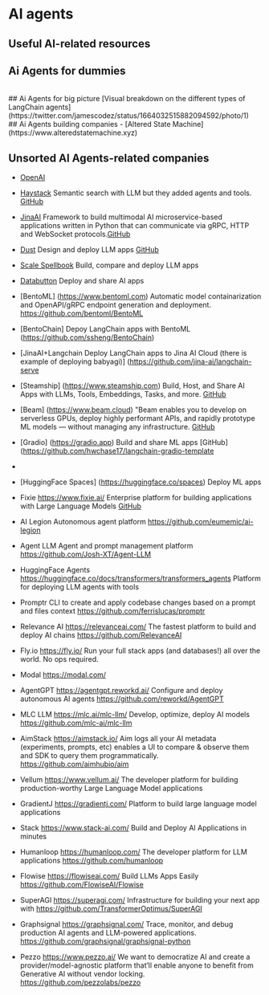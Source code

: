 # AI agents
## Useful AI-related resources

## Ai Agents for dummies
<br>
## Ai Agents for big picture
[Visual breakdown on the different types of LangChain agents](https://twitter.com/jamescodez/status/1664032515882094592/photo/1)
<br>
## Ai Agents building companies
- [Altered State Machine](https://www.alteredstatemachine.xyz) 



## Unsorted AI Agents-related companies
- [OpenAI](https://openai.com)
- [Haystack](https://haystack.deepset.ai)	Semantic search with LLM but they added agents and tools. [GitHub](https://github.com/deepset-ai/haystack)
- [JinaAI](https://jina.ai) Framework to build multimodal AI microservice-based applications written in Python that can communicate via gRPC, HTTP and WebSocket protocols.[GitHub](https://github.com/jina-ai/jina)
- [Dust](https://dust.tt)	Design and deploy LLM apps	[GitHub](https://github.com/dust-tt/dust)
- [Scale Spellbook](https://scale.com/spellbook)	Build, compare and deploy LLM apps	
- [Databutton](https://databutton.com)	Deploy and share AI apps	
- [BentoML]	(https://www.bentoml.com)	Automatic model containarization and OpenAPI/gRPC endpoint generation and deployment.	https://github.com/bentoml/BentoML
- [BentoChain]		Depoy LangChain apps with BentoML	(https://github.com/ssheng/BentoChain)
- [JinaAI+Langchain		Deploy LangChain apps to Jina AI Cloud (there is example of deploying babyagi)]	(https://github.com/jina-ai/langchain-serve
- [Steamship]	(https://www.steamship.com)	Build, Host, and Share AI Apps with LLMs, Tools, Embeddings, Tasks, and more.	[GitHub](https://github.com/steamship-core/steamship-langchain/)
- [Beam]	(https://www.beam.cloud)	"Beam enables you to develop on serverless GPUs, deploy highly performant APIs, and rapidly prototype ML models — without managing any infrastructure.
[GitHub](https://github.com/slai-labs/get-beam)
- [Gradio]	(https://gradio.app)	Build and share ML apps	[GitHub](https://github.com/hwchase17/langchain-gradio-template
- 
- [HuggingFace Spaces]	(https://huggingface.co/spaces)	Deploy ML apps	


- Fixie	https://www.fixie.ai/	Enterprise platform for building applications with Large Language Models	[GitHub](https://github.com/fixie-ai)
- AI Legion		Autonomous agent platform	https://github.com/eumemic/ai-legion
- Agent LLM		Agent and prompt management platform	https://github.com/Josh-XT/Agent-LLM
- HuggingFace Agents	https://huggingface.co/docs/transformers/transformers_agents	Platform for deploying LLM agents with tools	
- Promptr		CLI to create and apply codebase changes based on a prompt and files context	https://github.com/ferrislucas/promptr
- Relevance AI	https://relevanceai.com/	The fastest platform to build and deploy AI chains	https://github.com/RelevanceAI
- Fly.io	https://fly.io/	Run your full stack apps (and databases!) all over the world. No ops required.	
- Modal	https://modal.com/		
- AgentGPT	https://agentgpt.reworkd.ai/	Configure and deploy autonomous AI agents	https://github.com/reworkd/AgentGPT
- MLC LLM	https://mlc.ai/mlc-llm/	Develop, optimize, deploy AI models	https://github.com/mlc-ai/mlc-llm
- AimStack	https://aimstack.io/	Aim logs all your AI metadata (experiments, prompts, etc) enables a UI to compare & observe them and SDK to query them programmatically.	https://github.com/aimhubio/aim
- Vellum	https://www.vellum.ai/	The developer platform for building production-worthy Large Language Model applications	
- GradientJ	https://gradientj.com/	Platform to build large language model applications	
- Stack	https://www.stack-ai.com/	Build and Deploy AI Applications in minutes	
- Humanloop	https://humanloop.com/	The developer platform for LLM applications	https://github.com/humanloop
- Flowise	https://flowiseai.com/	Build LLMs Apps Easily	https://github.com/FlowiseAI/Flowise
- SuperAGI	https://superagi.com/	Infrastructure for building your next app with <Autonomous Agents>	https://github.com/TransformerOptimus/SuperAGI
- Graphsignal	https://graphsignal.com/	Trace, monitor, and debug production AI agents and LLM-powered applications.	https://github.com/graphsignal/graphsignal-python
- Pezzo	https://www.pezzo.ai/	We want to democratize AI and create a provider/model-agnostic platform that’ll enable anyone to benefit from Generative AI without vendor locking.	https://github.com/pezzolabs/pezzo
			
			
			
			
			
			
			
			
			
			
